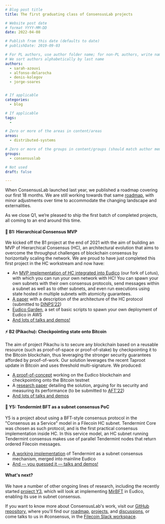```yaml
---
# Blog post title
title: The first graduating class of ConsensusLab projects

# Website post date
# format YYYY-MM-DD
date: 2022-04-08

# Publish from this date (defaults to date)
# publishDate: 2019-09-03

# For PL authors, use author folder name; for non-PL authors, write name as in paper within ""
# We sort authors alphabetically by last name
authors:
  - sarah-azouvi
  - alfonso-delarocha
  - denis-kolegov
  - jorge-soares  


# If applicable
categories:
  - blog

# If applicable
tags:
  -

# Zero or more of the areas in content/areas
areas:
  - distributed-systems

# Zero or more of the groups in content/groups (should match author membership)
groups:
  - consensuslab

# Not used
draft: false

---
```


When ConsensusLab launched last year, we published a roadmap covering our first 18 months. We are still working towards that same [roadmap](https://app.zenhub.com/workspaces/consensuslab-60f84a7fa2395a0011e4134c/roadmap?invite=true), with minor adjustments over time to accommodate the changing landscape and externalities.

As we close Q1, we’re pleased to ship the first batch of completed projects, all coming to an end around this time.

#### 🎄 B1: Hierarchical Consensus MVP

We kicked off the B1 project at the end of 2021 with the aim of building an MVP of Hierarchical Consensus (HC), an architectural evolution that aims to overcome the throughput challenges of blockchain consensus by horizontally scaling the network. We are proud to have just completed this first project in the HC workstream and now have:

* An [MVP implementation of HC integrated into Eudico](https://github.com/filecoin-project/eudico/) (our fork of Lotus), with which you can run your own network with HC! You can spawn your own subnets with their own consensus protocols, send messages within a subnet as well as to other subnets, and even run executions using state hosted in multiple subnets with atomicity guarantees.
* [A paper](/publications/hierarchical-consensus-a-horizontal-scaling-framework-for-blockchains/) with a description of the architecture of the HC protocol (submitted to [DINPS’22](/sites/dinps/))
* [Eudico Garden](https://github.com/filecoin-project/eudico/tree/eudico/eudicogarden), a set of basic scripts to spawn your own deployment of Eudico in AWS
* [And lots of talks and demos!](https://github.com/protocol/ConsensusLab/issues/4)

#### ⚡ B2 (Pikachu): Checkpointing state onto Bitcoin

The aim of project Pikachu is to secure any blockchain based on a reusable resource (such as proof-of-space or proof-of-stake) by checkpointing it to the Bitcoin blockchain, thus leveraging the stronger security guarantees afforded by proof-of-work. Our solution leverages the recent Taproot update in Bitcoin and uses threshold multi-signature. We produced:

* [A proof-of-concept](https://github.com/filecoin-project/eudico/tree/B2-with-failure) working on the Eudico blockchain and checkpointing onto the Bitcoin testnet
* A [research paper](https://www.overleaf.com/read/vxqhmvfzgqkb) detailing the solution, arguing for its security and measuring its performance (to be submitted to [AFT'22](https://aft.acm.org/aft22/index.html))
* [And lots of talks and demos](https://github.com/protocol/ConsensusLab/issues/5)

#### 🌿 Y5: Tendermint BFT as a subnet consensus PoC

Y5 is a project about using a BFT-style consensus protocol in the "Consensus as a Service" model in a Filecoin HC subnet. Tendermint Core was chosen as such protocol, and is the first practical consensus implementation inside HC.  In this service model, an HC subnet running Tendermint consensus makes use of parallel Tendermint nodes that return ordered Filecoin messages.

* [A working implementation](https://github.com/filecoin-project/eudico/tree/eudico/chain/consensus/tendermint) of Tendermint as a subnet consensus mechanism, merged into mainline Eudico
* [And — you guessed it — talks and demos!](https://github.com/protocol/ConsensusLab/issues/14)

#### What's next?

We have a number of other ongoing lines of research, including the recently started [project Y3](https://github.com/protocol/consensuslab/issues/9), which will look at implementing [MirBFT](https://github.com/hyperledger-labs/mirbft) in Eudico, enabling its use in subnet consensus.

If you want to know more about ConsensusLab's work, visit our [GitHub repository](https://github.com/protocol/ConsensusLab/), where you'll find our [roadmap](https://app.zenhub.com/workspaces/consensuslab-60f84a7fa2395a0011e4134c/roadmap?invite=true), [projects](https://github.com/protocol/ConsensusLab/issues?q=is%3Aopen+is%3Aissue+label%3A%22%F0%9F%9A%A7+Project%22), and [discussions](https://github.com/protocol/ConsensusLab/discussions), or come talks to us in #consensus, in the [Filecoin Slack workspace](https://filecoin.io/slack).
